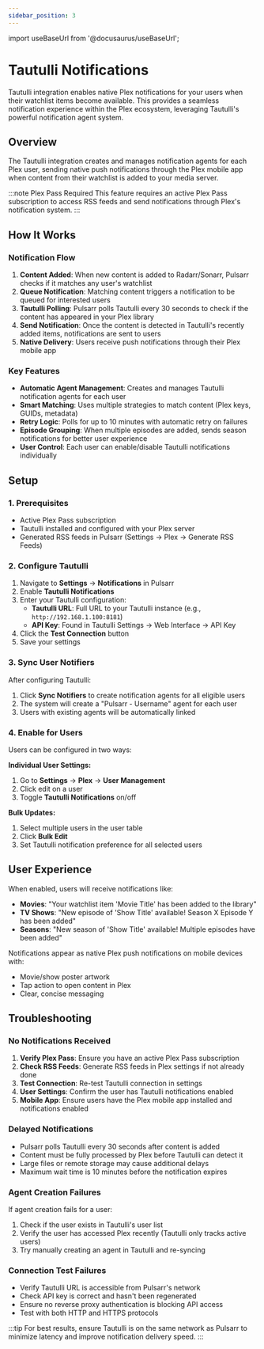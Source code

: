 ```yaml
---
sidebar_position: 3
---
```


import useBaseUrl from '@docusaurus/useBaseUrl';

# Tautulli Notifications

Tautulli integration enables native Plex notifications for your users when their watchlist items become available. This provides a seamless notification experience within the Plex ecosystem, leveraging Tautulli's powerful notification agent system.

## Overview

The Tautulli integration creates and manages notification agents for each Plex user, sending native push notifications through the Plex mobile app when content from their watchlist is added to your media server.

:::note Plex Pass Required
This feature requires an active Plex Pass subscription to access RSS feeds and send notifications through Plex's notification system.
:::

## How It Works

### Notification Flow

1. **Content Added**: When new content is added to Radarr/Sonarr, Pulsarr checks if it matches any user's watchlist
2. **Queue Notification**: Matching content triggers a notification to be queued for interested users
3. **Tautulli Polling**: Pulsarr polls Tautulli every 30 seconds to check if the content has appeared in your Plex library
4. **Send Notification**: Once the content is detected in Tautulli's recently added items, notifications are sent to users
5. **Native Delivery**: Users receive push notifications through their Plex mobile app

### Key Features

- **Automatic Agent Management**: Creates and manages Tautulli notification agents for each user
- **Smart Matching**: Uses multiple strategies to match content (Plex keys, GUIDs, metadata)
- **Retry Logic**: Polls for up to 10 minutes with automatic retry on failures
- **Episode Grouping**: When multiple episodes are added, sends season notifications for better user experience
- **User Control**: Each user can enable/disable Tautulli notifications individually

## Setup

### 1. Prerequisites

- Active Plex Pass subscription
- Tautulli installed and configured with your Plex server
- Generated RSS feeds in Pulsarr (Settings → Plex → Generate RSS Feeds)

### 2. Configure Tautulli

1. Navigate to **Settings** → **Notifications** in Pulsarr
2. Enable **Tautulli Notifications**
3. Enter your Tautulli configuration:
   - **Tautulli URL**: Full URL to your Tautulli instance (e.g., `http://192.168.1.100:8181`)
   - **API Key**: Found in Tautulli Settings → Web Interface → API Key
4. Click the **Test Connection** button
5. Save your settings

### 3. Sync User Notifiers

After configuring Tautulli:

1. Click **Sync Notifiers** to create notification agents for all eligible users
2. The system will create a "Pulsarr - Username" agent for each user
3. Users with existing agents will be automatically linked

### 4. Enable for Users

Users can be configured in two ways:

**Individual User Settings:**
1. Go to **Settings** → **Plex** → **User Management**
2. Click edit on a user
3. Toggle **Tautulli Notifications** on/off

**Bulk Updates:**
1. Select multiple users in the user table
2. Click **Bulk Edit**
3. Set Tautulli notification preference for all selected users

## User Experience

When enabled, users will receive notifications like:

- **Movies**: "Your watchlist item 'Movie Title' has been added to the library"
- **TV Shows**: "New episode of 'Show Title' available! Season X Episode Y has been added"
- **Seasons**: "New season of 'Show Title' available! Multiple episodes have been added"

Notifications appear as native Plex push notifications on mobile devices with:
- Movie/show poster artwork
- Tap action to open content in Plex
- Clear, concise messaging

## Troubleshooting

### No Notifications Received

1. **Verify Plex Pass**: Ensure you have an active Plex Pass subscription
2. **Check RSS Feeds**: Generate RSS feeds in Plex settings if not already done
3. **Test Connection**: Re-test Tautulli connection in settings
4. **User Settings**: Confirm the user has Tautulli notifications enabled
5. **Mobile App**: Ensure users have the Plex mobile app installed and notifications enabled

### Delayed Notifications

- Pulsarr polls Tautulli every 30 seconds after content is added
- Content must be fully processed by Plex before Tautulli can detect it
- Large files or remote storage may cause additional delays
- Maximum wait time is 10 minutes before the notification expires

### Agent Creation Failures

If agent creation fails for a user:
1. Check if the user exists in Tautulli's user list
2. Verify the user has accessed Plex recently (Tautulli only tracks active users)
3. Try manually creating an agent in Tautulli and re-syncing

### Connection Test Failures

- Verify Tautulli URL is accessible from Pulsarr's network
- Check API key is correct and hasn't been regenerated
- Ensure no reverse proxy authentication is blocking API access
- Test with both HTTP and HTTPS protocols

:::tip
For best results, ensure Tautulli is on the same network as Pulsarr to minimize latency and improve notification delivery speed.
:::